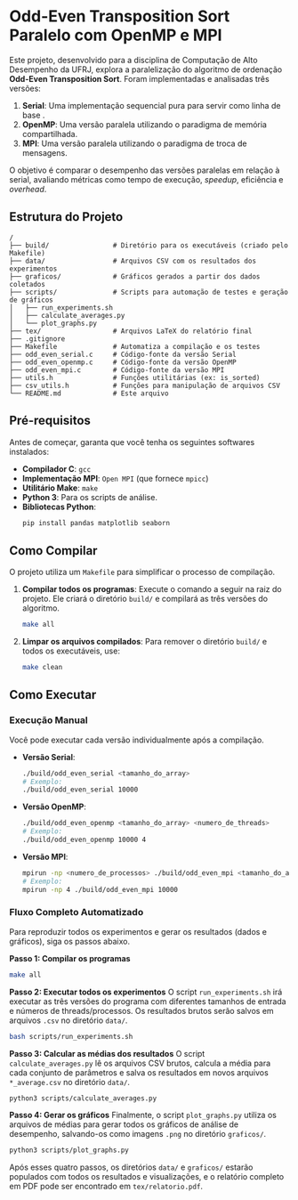 # Odd-Even Transposition Sort Paralelo com OpenMP e MPI

Este projeto, desenvolvido para a disciplina de Computação de Alto Desempenho da UFRJ, explora a paralelização do algoritmo de ordenação **Odd-Even Transposition Sort**. Foram implementadas e analisadas três versões:
1.  **Serial**: Uma implementação sequencial pura para servir como linha de base .
2.  **OpenMP**: Uma versão paralela utilizando o paradigma de memória compartilhada.
3.  **MPI**: Uma versão paralela utilizando o paradigma de troca de mensagens.

O objetivo é comparar o desempenho das versões paralelas em relação à serial, avaliando métricas como tempo de execução, *speedup*, eficiência e *overhead*.

## Estrutura do Projeto

```
/
├── build/                # Diretório para os executáveis (criado pelo Makefile)
├── data/                 # Arquivos CSV com os resultados dos experimentos
├── graficos/             # Gráficos gerados a partir dos dados coletados
├── scripts/              # Scripts para automação de testes e geração de gráficos
│   ├── run_experiments.sh
│   ├── calculate_averages.py
│   └── plot_graphs.py
├── tex/                  # Arquivos LaTeX do relatório final
├── .gitignore
├── Makefile              # Automatiza a compilação e os testes
├── odd_even_serial.c     # Código-fonte da versão Serial
├── odd_even_openmp.c     # Código-fonte da versão OpenMP
├── odd_even_mpi.c        # Código-fonte da versão MPI
├── utils.h               # Funções utilitárias (ex: is_sorted)
├── csv_utils.h           # Funções para manipulação de arquivos CSV
└── README.md             # Este arquivo
```

## Pré-requisitos

Antes de começar, garanta que você tenha os seguintes softwares instalados:

*   **Compilador C**: `gcc`
*   **Implementação MPI**: `Open MPI` (que fornece `mpicc`)
*   **Utilitário Make**: `make`
*   **Python 3**: Para os scripts de análise.
*   **Bibliotecas Python**:
    ```bash
    pip install pandas matplotlib seaborn
    ```

## Como Compilar

O projeto utiliza um `Makefile` para simplificar o processo de compilação.

1.  **Compilar todos os programas**:
    Execute o comando a seguir na raiz do projeto. Ele criará o diretório `build/` e compilará as três versões do algoritmo.
    ```bash
    make all
    ```

2.  **Limpar os arquivos compilados**:
    Para remover o diretório `build/` e todos os executáveis, use:
    ```bash
    make clean
    ```

## Como Executar

### Execução Manual

Você pode executar cada versão individualmente após a compilação.

*   **Versão Serial**:
    ```bash
    ./build/odd_even_serial <tamanho_do_array>
    # Exemplo:
    ./build/odd_even_serial 10000
    ```

*   **Versão OpenMP**:
    ```bash
    ./build/odd_even_openmp <tamanho_do_array> <numero_de_threads>
    # Exemplo:
    ./build/odd_even_openmp 10000 4
    ```

*   **Versão MPI**:
    ```bash
    mpirun -np <numero_de_processos> ./build/odd_even_mpi <tamanho_do_array>
    # Exemplo:
    mpirun -np 4 ./build/odd_even_mpi 10000
    ```

### Fluxo Completo Automatizado

Para reproduzir todos os experimentos e gerar os resultados (dados e gráficos), siga os passos abaixo.

**Passo 1: Compilar os programas**
```bash
make all
```

**Passo 2: Executar todos os experimentos**
O script `run_experiments.sh` irá executar as três versões do programa com diferentes tamanhos de entrada e números de threads/processos. Os resultados brutos serão salvos em arquivos `.csv` no diretório `data/`.

```bash
bash scripts/run_experiments.sh
```

**Passo 3: Calcular as médias dos resultados**
O script `calculate_averages.py` lê os arquivos CSV brutos, calcula a média para cada conjunto de parâmetros e salva os resultados em novos arquivos `*_average.csv` no diretório `data/`.

```bash
python3 scripts/calculate_averages.py
```

**Passo 4: Gerar os gráficos**
Finalmente, o script `plot_graphs.py` utiliza os arquivos de médias para gerar todos os gráficos de análise de desempenho, salvando-os como imagens `.png` no diretório `graficos/`.

```bash
python3 scripts/plot_graphs.py
```

Após esses quatro passos, os diretórios `data/` e `graficos/` estarão populados com todos os resultados e visualizações, e o relatório completo em PDF pode ser encontrado em `tex/relatorio.pdf`.

